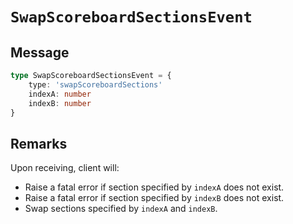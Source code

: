# `SwapScoreboardSectionsEvent`

## Message

```ts
type SwapScoreboardSectionsEvent = {
    type: 'swapScoreboardSections'
    indexA: number
    indexB: number
}
```

## Remarks

Upon receiving, client will:

-   Raise a fatal error if section specified by `indexA` does not exist.
-   Raise a fatal error if section specified by `indexB` does not exist.
-   Swap sections specified by `indexA` and `indexB`.
